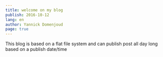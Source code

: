 ```yaml
---
title: welcome on my blog
publish: 2016-10-12
lang: en
author: Yannick Domenjoud
page: true
---
```


This blog is based on a flat file system and can publish post all day long based on a publish date/time
